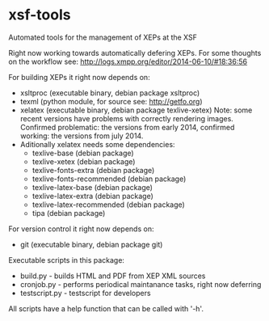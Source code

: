 xsf-tools
=========

Automated tools for the management of XEPs at the XSF

Right now working towards automatically defering XEPs. For some thoughts on the
workflow see:
http://logs.xmpp.org/editor/2014-06-10/#18:36:56

For building XEPs it right now depends on:

* xsltproc (executable binary, debian package xsltproc)
* texml (python module, for source see: http://getfo.org)
* xelatex (executable binary, debian package texlive-xetex) Note: some recent
  versions have problems with correctly rendering images. Confirmed
  problematic: the versions from early 2014, confirmed working: the versions
  from july 2014.
* Aditionally xelatex needs some dependencies:
  * texlive-base (debian package)
  * texlive-xetex (debian package)
  * texlive-fonts-extra (debian package)
  * texlive-fonts-recommended (debian package)
  * texlive-latex-base (debian package)
  * texlive-latex-extra (debian package)
  * texlive-latex-recommended (debian package)
  * tipa (debian package)

For version control it right now depends on:

* git (executable binary, debian package git)

Executable scripts in this package:

* build.py - builds HTML and PDF from XEP XML sources
* cronjob.py - performs periodical maintanance tasks, right now deferring
* testscript.py - testscript for developers

All scripts have a help function that can be called with '-h'.


